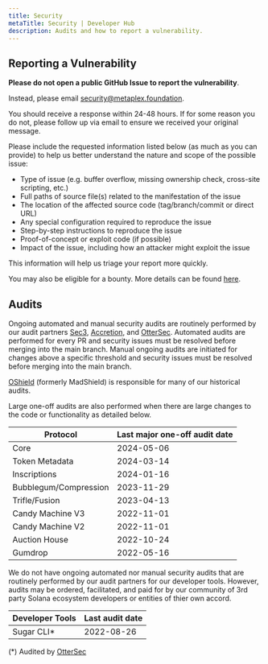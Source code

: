 ```yaml
---
title: Security
metaTitle: Security | Developer Hub
description: Audits and how to report a vulnerability.
---
```


## Reporting a Vulnerability

**Please do not open a public GitHub Issue to report the vulnerability**.

Instead, please email security@metaplex.foundation.

You should receive a response within 24-48 hours. If for some reason you do not, please follow up via email to ensure we received your original message.

Please include the requested information listed below (as much as you can provide) to help us better understand the nature and scope of the possible issue:

- Type of issue (e.g. buffer overflow, missing ownership check, cross-site scripting, etc.)
- Full paths of source file(s) related to the manifestation of the issue
- The location of the affected source code (tag/branch/commit or direct URL)
- Any special configuration required to reproduce the issue
- Step-by-step instructions to reproduce the issue
- Proof-of-concept or exploit code (if possible)
- Impact of the issue, including how an attacker might exploit the issue

This information will help us triage your report more quickly.

You may also be eligible for a bounty. More details can be found [here](https://www.metaplex.com/bounty-program).

## Audits

Ongoing automated and manual security audits are routinely performed by our audit partners [Sec3](https://www.sec3.dev/), [Accretion](https://www.accretion.fi/), and [OtterSec](https://osec.io). Automated audits are performed for every PR and security issues must be resolved before merging into the main branch. Manual ongoing audits are initiated for changes above a specific threshold and security issues must be resolved before merging into the main branch.

[OShield](https://www.oshield.xyz) (formerly MadShield) is responsible for many of our historical audits.

Large one-off audits are also performed when there are large changes to the code or functionality as detailed below.

| Protocol              | Last major one-off audit date |
| --------------------- | ----------------------------- |
| Core                  | 2024-05-06                    |
| Token Metadata        | 2024-03-14                    |
| Inscriptions          | 2024-01-16                    |
| Bubblegum/Compression | 2023-11-29                    |
| Trifle/Fusion         | 2023-04-13                    |
| Candy Machine V3      | 2022-11-01                    |
| Candy Machine V2      | 2022-11-01                    |
| Auction House         | 2022-10-24                    |
| Gumdrop               | 2022-05-16                    |

We do not have ongoing automated nor manual security audits that are routinely performed by our audit partners for our developer tools. However, audits may be ordered, facilitated, and paid for by our community of 3rd party Solana ecosystem developers or entities of thier own accord.

| Developer Tools | Last audit date |
| --------------- | --------------- |
| Sugar CLI\*     | 2022-08-26      |

(\*) Audited by [OtterSec](https://osec.io)
